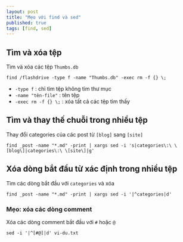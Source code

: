 ```yaml
---
layout: post
title: "Mẹo với find và sed"
published: true
tags: [find, sed]
---
```


## Tìm và xóa tệp

Tìm và xóa các tệp `Thumbs.db`

    find /flashdrive -type f -name "Thumbs.db" -exec rm -f {} \;

- `-type f`           : chỉ tìm tệp không tìm thư mục
- `-name "tên-file"`  : tên tệp
- `-exec rm -f {} \;` : xóa tất cả các tệp tìm thấy

## Tìm và thay thế chuỗi trong nhiều tệp

Thay đổi categories của các post từ `[blog]` sang `[site]`

    find _post -name "*.md" -print | xargs sed -i 's|categories\:\ \[blog\]|categories\:\ \[site\]|g'

## Xóa dòng bắt đầu từ xác định trong nhiều tệp

Tìm các dòng bắt đầu với `categories` và xóa

    find _post -name "*.md" -print | xargs sed -i '|^categories|d'

### Mẹo: xóa các dòng comment

Xóa các dòng comment bắt đầu với `#` hoặc `@`

    sed -i '|^[#@]|d' vi-du.txt

